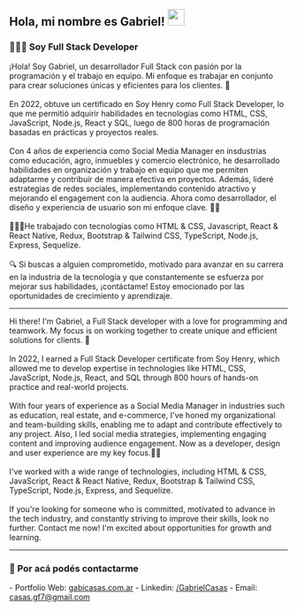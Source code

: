 <h2> Hola, mi nombre es Gabriel! <img src="https://media.giphy.com/media/hvRJCLFzcasrR4ia7z/giphy.gif" width="30"></h2>
<h3>👨🏻‍💻 Soy Full Stack Developer</h3>
¡Hola! Soy Gabriel, un desarrollador Full Stack con pasión por la programación y el trabajo en equipo. Mi enfoque es trabajar en conjunto para crear soluciones únicas y eficientes para los clientes. 🚀
<br></br>
En 2022, obtuve un certificado en Soy Henry como Full Stack Developer, lo que me permitió adquirir habilidades en tecnologías como HTML, CSS, JavaScript, Node.js, React y SQL, luego de 800 horas de programación basadas en prácticas y proyectos reales.
<br></br>
Con 4 años de experiencia como Social Media Manager en insdustrias como educación, agro, inmuebles y comercio electrónico, he desarrollado habilidades en organización y trabajo en equipo que me permiten adaptarme y contribuir de manera efectiva en proyectos. Además, lideré estrategias de redes sociales, implementando contenido atractivo y mejorando el engagement con la audiencia. Ahora como desarrollador, el diseño y experiencia de usuario son mi enfoque clave. 🙌✨
<br></br>
👨🏽‍💻He trabajado con tecnologías como HTML & CSS, Javascript, React & React Native, Redux, Bootstrap & Tailwind CSS, TypeScript, Node.js, Express, Sequelize.
<br></br>
🔍 Si buscas a alguien comprometido, motivado para avanzar en su carrera en la industria de la tecnología y que constantemente se esfuerza por mejorar sus habilidades, ¡contáctame! Estoy emocionado por las oportunidades de crecimiento y aprendizaje.
<hr/>
Hi there! I'm Gabriel, a Full Stack developer with a love for programming and teamwork. My focus is on working together to create unique and efficient solutions for clients. 🚀
<br></br>
In 2022, I earned a Full Stack Developer certificate from Soy Henry, which allowed me to develop expertise in technologies like HTML, CSS, JavaScript, Node.js, React, and SQL through 800 hours of hands-on practice and real-world projects.
<br></br>
With four years of experience as a Social Media Manager in industries such as education, real estate, and e-commerce, I've honed my organizational and team-building skills, enabling me to adapt and contribute effectively to any project. Also, I led social media strategies, implementing engaging content and improving audience engagement. Now as a developer, design and user experience are my key focus.🙌✨
<br></br>
I've worked with a wide range of technologies, including HTML & CSS, JavaScript, React & React Native, Redux, Bootstrap & Tailwind CSS, TypeScript, Node.js, Express, and Sequelize.
<br></br>
If you're looking for someone who is committed, motivated to advance in the tech industry, and constantly striving to improve their skills, look no further. Contact me now! I'm excited about opportunities for growth and learning.
<hr/>
<h3>📩 Por acá podés contactarme</h3>
- Portfolio Web: <a href="https://www.gabicasas.com.ar/" target="_blank" rel="noreferrer">gabicasas.com.ar</a>
- Linkedin: <a href="https://www.linkedin.com/in/bygabicasas/" target="_blank" rel="noreferrer">/GabrielCasas</a>
- Email: <a href="mailto:casas.gf77@gmail.com" target="_blank" rel="noreferrer">casas.gf7@gmail.com</a>
